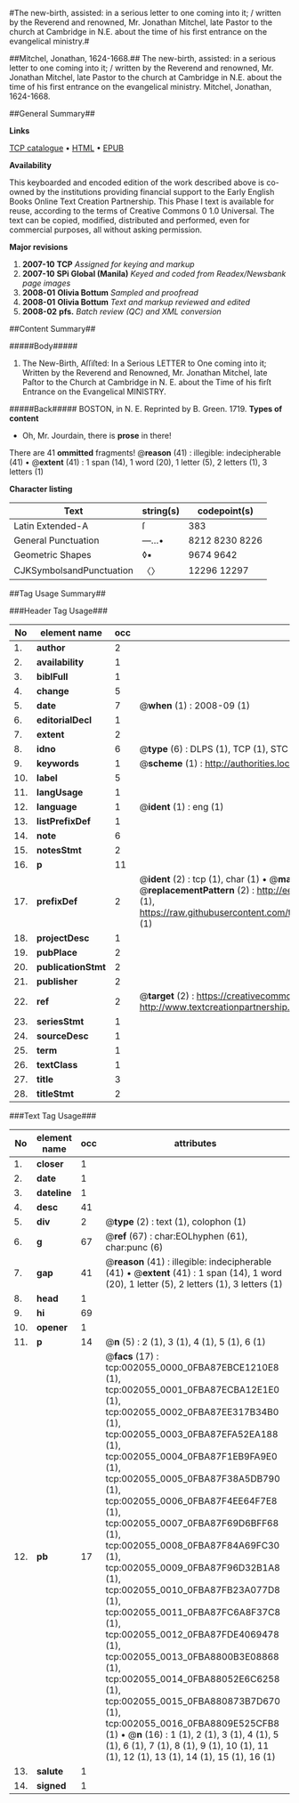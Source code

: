 #The new-birth, assisted: in a serious letter to one coming into it; / written by the Reverend and renowned, Mr. Jonathan Mitchel, late Pastor to the church at Cambridge in N.E. about the time of his first entrance on the evangelical ministry.#

##Mitchel, Jonathan, 1624-1668.##
The new-birth, assisted: in a serious letter to one coming into it; / written by the Reverend and renowned, Mr. Jonathan Mitchel, late Pastor to the church at Cambridge in N.E. about the time of his first entrance on the evangelical ministry.
Mitchel, Jonathan, 1624-1668.

##General Summary##

**Links**

[TCP catalogue](http://www.ota.ox.ac.uk/tcp/)  • 
[HTML](http://tei.it.ox.ac.uk/tcp/Texts-HTML/free/N01/N01734.html)  • 
[EPUB](http://tei.it.ox.ac.uk/tcp/Texts-EPUB/free/N01/N01734.epub)

**Availability**

This keyboarded and encoded edition of the
	       work described above is co-owned by the institutions
	       providing financial support to the Early English Books
	       Online Text Creation Partnership. This Phase I text is
	       available for reuse, according to the terms of Creative
	       Commons 0 1.0 Universal. The text can be copied,
	       modified, distributed and performed, even for
	       commercial purposes, all without asking permission.

**Major revisions**

1. __2007-10__ __TCP__ *Assigned for keying and markup*
1. __2007-10__ __SPi Global (Manila)__ *Keyed and coded from Readex/Newsbank page images*
1. __2008-01__ __Olivia Bottum__ *Sampled and proofread*
1. __2008-01__ __Olivia Bottum__ *Text and markup reviewed and edited*
1. __2008-02__ __pfs.__ *Batch review (QC) and XML conversion*

##Content Summary##

#####Body#####

1. The New-Birth, Aſſiſted: In a Serious LETTER to One coming into it; Written by the Reverend and Renowned, Mr. Jonathan Mitchel, late Paſtor to the Church at Cambridge in N. E. about the Time of his firſt Entrance on the Evangelical MINISTRY.

#####Back#####
BOSTON, in N. E. Reprinted by B. Green. 1719.
**Types of content**

  * Oh, Mr. Jourdain, there is **prose** in there!

There are 41 **ommitted** fragments! 
 @__reason__ (41) : illegible: indecipherable (41)  •  @__extent__ (41) : 1 span (14), 1 word (20), 1 letter (5), 2 letters (1), 3 letters (1)

**Character listing**


|Text|string(s)|codepoint(s)|
|---|---|---|
|Latin Extended-A|ſ|383|
|General Punctuation|—…•|8212 8230 8226|
|Geometric Shapes|◊▪|9674 9642|
|CJKSymbolsandPunctuation|〈〉|12296 12297|

##Tag Usage Summary##

###Header Tag Usage###

|No|element name|occ|attributes|
|---|---|---|---|
|1.|__author__|2||
|2.|__availability__|1||
|3.|__biblFull__|1||
|4.|__change__|5||
|5.|__date__|7| @__when__ (1) : 2008-09 (1)|
|6.|__editorialDecl__|1||
|7.|__extent__|2||
|8.|__idno__|6| @__type__ (6) : DLPS (1), TCP (1), STC (1), NOTIS (1), IMAGE-SET (1), EVANS-CITATION (1)|
|9.|__keywords__|1| @__scheme__ (1) : http://authorities.loc.gov/ (1)|
|10.|__label__|5||
|11.|__langUsage__|1||
|12.|__language__|1| @__ident__ (1) : eng (1)|
|13.|__listPrefixDef__|1||
|14.|__note__|6||
|15.|__notesStmt__|2||
|16.|__p__|11||
|17.|__prefixDef__|2| @__ident__ (2) : tcp (1), char (1)  •  @__matchPattern__ (2) : ([0-9\-]+):([0-9IVX]+) (1), (.+) (1)  •  @__replacementPattern__ (2) : http://eebo.chadwyck.com/downloadtiff?vid=$1&page=$2 (1), https://raw.githubusercontent.com/textcreationpartnership/Texts/master/tcpchars.xml#$1 (1)|
|18.|__projectDesc__|1||
|19.|__pubPlace__|2||
|20.|__publicationStmt__|2||
|21.|__publisher__|2||
|22.|__ref__|2| @__target__ (2) : https://creativecommons.org/publicdomain/zero/1.0/ (1), http://www.textcreationpartnership.org/docs/. (1)|
|23.|__seriesStmt__|1||
|24.|__sourceDesc__|1||
|25.|__term__|1||
|26.|__textClass__|1||
|27.|__title__|3||
|28.|__titleStmt__|2||


###Text Tag Usage###

|No|element name|occ|attributes|
|---|---|---|---|
|1.|__closer__|1||
|2.|__date__|1||
|3.|__dateline__|1||
|4.|__desc__|41||
|5.|__div__|2| @__type__ (2) : text (1), colophon (1)|
|6.|__g__|67| @__ref__ (67) : char:EOLhyphen (61), char:punc (6)|
|7.|__gap__|41| @__reason__ (41) : illegible: indecipherable (41)  •  @__extent__ (41) : 1 span (14), 1 word (20), 1 letter (5), 2 letters (1), 3 letters (1)|
|8.|__head__|1||
|9.|__hi__|69||
|10.|__opener__|1||
|11.|__p__|14| @__n__ (5) : 2 (1), 3 (1), 4 (1), 5 (1), 6 (1)|
|12.|__pb__|17| @__facs__ (17) : tcp:002055_0000_0FBA87EBCE1210E8 (1), tcp:002055_0001_0FBA87ECBA12E1E0 (1), tcp:002055_0002_0FBA87EE317B34B0 (1), tcp:002055_0003_0FBA87EFA52EA188 (1), tcp:002055_0004_0FBA87F1EB9FA9E0 (1), tcp:002055_0005_0FBA87F38A5DB790 (1), tcp:002055_0006_0FBA87F4EE64F7E8 (1), tcp:002055_0007_0FBA87F69D6BFF68 (1), tcp:002055_0008_0FBA87F84A69FC30 (1), tcp:002055_0009_0FBA87F96D32B1A8 (1), tcp:002055_0010_0FBA87FB23A077D8 (1), tcp:002055_0011_0FBA87FC6A8F37C8 (1), tcp:002055_0012_0FBA87FDE4069478 (1), tcp:002055_0013_0FBA8800B3E08868 (1), tcp:002055_0014_0FBA88052E6C6258 (1), tcp:002055_0015_0FBA880873B7D670 (1), tcp:002055_0016_0FBA8809E525CFB8 (1)  •  @__n__ (16) : 1 (1), 2 (1), 3 (1), 4 (1), 5 (1), 6 (1), 7 (1), 8 (1), 9 (1), 10 (1), 11 (1), 12 (1), 13 (1), 14 (1), 15 (1), 16 (1)|
|13.|__salute__|1||
|14.|__signed__|1||
